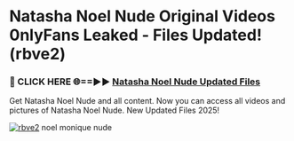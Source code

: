 # Natasha Noel Nude Original Videos 0nlyFans Leaked - Files Updated! (rbve2)

<h3>🔴 CLICK HERE 🌐==►► <a href="https://tinyurl.com/yrmya6cz" rel="nofollow">Natasha Noel Nude Updated Files</a></h3>

Get Natasha Noel Nude and all content. Now you can access all videos and pictures of Natasha Noel Nude. New Updated Files 2025!

[![rbve2](https://i.imgur.com/FMdXYCs.gif)](https://tinyurl.com/yrmya6cz)
noel monique nude
